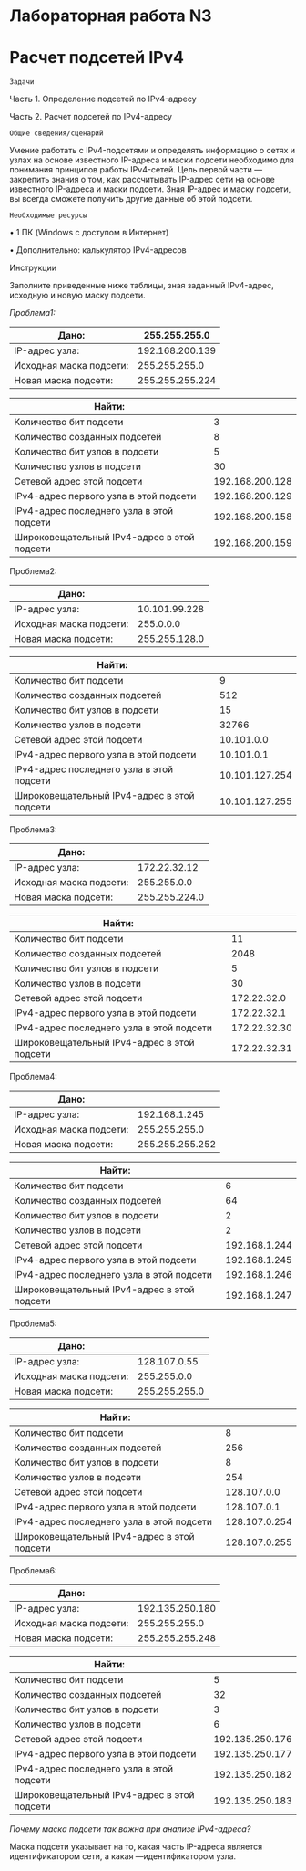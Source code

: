 # Лабораторная работа N3
# Расчет подсетей IPv4

	Задачи
Часть 1. Определение подсетей по IPv4-адресу

Часть 2. Расчет подсетей по IPv4-адресу

	Общие сведения/сценарий

Умение работать с IPv4-подсетями и определять информацию о сетях и узлах на основе известного IP-адреса и маски подсети необходимо для понимания принципов работы IPv4-сетей. Цель первой части — закрепить знания о том, как рассчитывать IP-адрес сети на основе известного IP-адреса и маски подсети. Зная IP-адрес и маску подсети, вы всегда сможете получить другие данные об этой подсети.

	Необходимые ресурсы

•	1 ПК (Windows с доступом в Интернет)

•	Дополнительно: калькулятор IPv4-адресов

Инструкции

Заполните приведенные ниже таблицы, зная заданный IPv4-адрес, исходную и новую маску подсети.

*Проблема1:* 

|              Дано:  | 255.255.255.0       |
|---------------------|------------|
| IP-адрес узла:         |  192.168.200.139 |
|Исходная маска подсети: |  255.255.255.0   |
|Новая маска подсети:    |  255.255.255.224 |


|              Найти:  |  |
|---------------------|------------|
|Количество бит подсети        | 	3   |
|Количество созданных подсетей | 8     |
|Количество бит узлов в подсети | 5  |
|Количество узлов в подсети    | 30  |
|Сетевой адрес этой подсети   |192.168.200.128   |
|IPv4-адрес первого узла в этой подсети	   |192.168.200.129   |
|IPv4-адрес последнего узла в этой подсети | 192.168.200.158  |
|Широковещательный IPv4-адрес в этой подсети | 192.168.200.159  |


Проблема2: 

|              Дано:  |            |
|---------------------|------------|
| IP-адрес узла:         |  10.101.99.228 |
|Исходная маска подсети: |  255.0.0.0   |
|Новая маска подсети:    |  255.255.128.0 |


|              Найти:  |  |
|---------------------|------------|
|Количество бит подсети        |9   |
|Количество созданных подсетей | 512   |
|Количество бит узлов в подсети | 15  |
|Количество узлов в подсети    |32766   |
|Сетевой адрес этой подсети   |10.101.0.0   |
|IPv4-адрес первого узла в этой подсети	   |10.101.0.1   |
|IPv4-адрес последнего узла в этой подсети |10.101.127.254   |
|Широковещательный IPv4-адрес в этой подсети |10.101.127.255   |


Проблема3: 

|              Дано:  |            |
|---------------------|------------|
| IP-адрес узла:         |  172.22.32.12 |
|Исходная маска подсети: |  255.255.0.0   |
|Новая маска подсети:    |  255.255.224.0 |

|              Найти:  |          |
|---------------------|------------|
|Количество бит подсети        |11   |
|Количество созданных подсетей |2048    |
|Количество бит узлов в подсети |5   |
|Количество узлов в подсети   |30   |
|Сетевой адрес этой подсети   |172.22.32.0   |
|IPv4-адрес первого узла в этой подсети	   |172.22.32.1   |
|IPv4-адрес последнего узла в этой подсети |172.22.32.30   |
|Широковещательный IPv4-адрес в этой подсети |172.22.32.31   |

Проблема4: 

|              Дано:  |            |
|---------------------|------------|
| IP-адрес узла:         |  192.168.1.245 |
|Исходная маска подсети: |  255.255.255.0   |
|Новая маска подсети:    |  255.255.255.252 |


|              Найти:  |          |
|---------------------|------------|
|Количество бит подсети|  6     |
|Количество созданных подсетей |64    |
|Количество бит узлов в подсети | 2  |
|Количество узлов в подсети   | 2  |
|Сетевой адрес этой подсети   |192.168.1.244   |
|IPv4-адрес первого узла в этой подсети	   |192.168.1.245   |
|IPv4-адрес последнего узла в этой подсети |192.168.1.246  |
|Широковещательный IPv4-адрес в этой подсети |192.168.1.247   |

Проблема5: 

|              Дано:  |            |
|---------------------|------------|
| IP-адрес узла:         |  128.107.0.55 |
|Исходная маска подсети: |  255.255.0.0  |
|Новая маска подсети:    |  255.255.255.0 |
	

|              Найти:  |           |
|---------------------|------------|
|Количество бит подсети        | 8  |
|Количество созданных подсетей | 256   |
|Количество бит узлов в подсети |8   |
|Количество узлов в подсети   |254   |
|Сетевой адрес этой подсети   |128.107.0.0   |
|IPv4-адрес первого узла в этой подсети	   |128.107.0.1   |
|IPv4-адрес последнего узла в этой подсети |128.107.0.254   |
|Широковещательный IPv4-адрес в этой подсети |128.107.0.255   |

Проблема6:

|              Дано:  |            |
|---------------------|------------|
| IP-адрес узла:         |  192.135.250.180 |
|Исходная маска подсети: |  255.255.255.0   |
|Новая маска подсети:    |  255.255.255.248 |

|              Найти:  |  |
|---------------------|------------|
|Количество бит подсети        |5   |
|Количество созданных подсетей |  32  |
|Количество бит узлов в подсети |3   |
|Количество узлов в подсети   |  6 |
|Сетевой адрес этой подсети   |192.135.250.176   |
|IPv4-адрес первого узла в этой подсети	   |192.135.250.177   |
|IPv4-адрес последнего узла в этой подсети |192.135.250.182   |
|Широковещательный IPv4-адрес в этой подсети |192.135.250.183   |

*Почему маска подсети так важна при анализе IPv4-адреса?*

Маска подсети указывает на то, какая часть IP-адреса является идентификатором сети, а какая —идентификатором узла.
